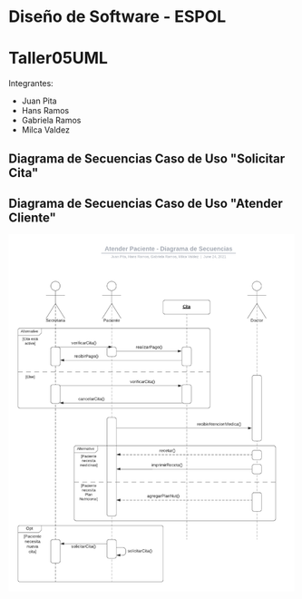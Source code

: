 # Diseño de Software - ESPOL
# Taller05UML

Integrantes:
* Juan Pita
* Hans Ramos
* Gabriela Ramos
* Milca Valdez


## Diagrama de Secuencias Caso de Uso "Solicitar Cita" 

## Diagrama de Secuencias Caso de Uso "Atender Cliente" 
![](/Diagramas/AtenderPaciente.png)
